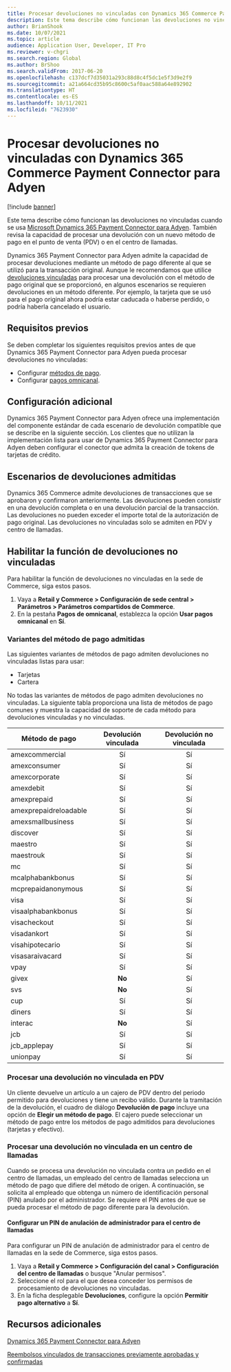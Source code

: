 ```yaml
---
title: Procesar devoluciones no vinculadas con Dynamics 365 Commerce Payment Connector para Adyen
description: Este tema describe cómo funcionan las devoluciones no vinculadas cuando se usa Microsoft Dynamics 365 Payment Connector para Adyen.
author: BrianShook
ms.date: 10/07/2021
ms.topic: article
audience: Application User, Developer, IT Pro
ms.reviewer: v-chgri
ms.search.region: Global
ms.author: BrShoo
ms.search.validFrom: 2017-06-20
ms.openlocfilehash: c137dcf7d35031a293c88d8c4f5dc1e5f3d9e2f9
ms.sourcegitcommit: a21a664cd35b95c8600c5af0aac588a64e892902
ms.translationtype: HT
ms.contentlocale: es-ES
ms.lasthandoff: 10/11/2021
ms.locfileid: "7623930"
---
```

# <a name="process-unlinked-refunds-with-the-dynamics-365-commerce-payment-connector-for-adyen"></a>Procesar devoluciones no vinculadas con Dynamics 365 Commerce Payment Connector para Adyen

[!include [banner](../includes/banner.md)]

Este tema describe cómo funcionan las devoluciones no vinculadas cuando se usa [Microsoft Dynamics 365 Payment Connector para Adyen](adyen-connector.md). También revisa la capacidad de procesar una devolución con un nuevo método de pago en el punto de venta (PDV) o en el centro de llamadas.

Dynamics 365 Payment Connector para Adyen admite la capacidad de procesar devoluciones mediante un método de pago diferente al que se utilizó para la transacción original. Aunque le recomendamos que utilice [devoluciones vinculadas](linked-refunds.md) para procesar una devolución con el método de pago original que se proporcionó, en algunos escenarios se requieren devoluciones en un método diferente. Por ejemplo, la tarjeta que se usó para el pago original ahora podría estar caducada o haberse perdido, o podría haberla cancelado el usuario.

## <a name="prerequisites"></a>Requisitos previos

Se deben completar los siguientes requisitos previos antes de que Dynamics 365 Payment Connector para Adyen pueda procesar devoluciones no vinculadas:

- Configurar [métodos de pago](../payment-methods.md).
- Configurar [pagos omnicanal](../omni-channel-payments.md).

## <a name="additional-configuration"></a>Configuración adicional

Dynamics 365 Payment Connector para Adyen ofrece una implementación del componente estándar de cada escenario de devolución compatible que se describe en la siguiente sección. Los clientes que no utilizan la implementación lista para usar de Dynamics 365 Payment Connector para Adyen deben configurar el conector que admita la creación de tokens de tarjetas de crédito.

## <a name="supported-refund-scenarios"></a>Escenarios de devoluciones admitidas

Dynamics 365 Commerce admite devoluciones de transacciones que se aprobaron y confirmaron anteriormente. Las devoluciones pueden consistir en una devolución completa o en una devolución parcial de la transacción. Las devoluciones no pueden exceder el importe total de la autorización de pago original. Las devoluciones no vinculadas solo se admiten en PDV y centro de llamadas.

## <a name="enable-unlinked-refunds-functionality"></a>Habilitar la función de devoluciones no vinculadas

Para habilitar la función de devoluciones no vinculadas en la sede de Commerce, siga estos pasos.

1. Vaya a **Retail y Commerce \> Configuración de sede central \> Parámetros \> Parámetros compartidos de Commerce**.
1. En la pestaña **Pagos de omnicanal**, establezca la opción **Usar pagos omnicanal** en **Sí**.

### <a name="supported-payment-method-variants"></a>Variantes del método de pago admitidas

Las siguientes variantes de métodos de pago admiten devoluciones no vinculadas listas para usar:

- Tarjetas
- Cartera

No todas las variantes de métodos de pago admiten devoluciones no vinculadas. La siguiente tabla proporciona una lista de métodos de pago comunes y muestra la capacidad de soporte de cada método para devoluciones vinculadas y no vinculadas.

| Método de pago        | Devolución vinculada | Devolución no vinculada |
|-----------------------|:-------------:|:---------------:|
| amexcommercial        | Sí           | Sí             |
| amexconsumer          | Sí           | Sí             |
| amexcorporate         | Sí           | Sí             |
| amexdebit             | Sí           | Sí             |
| amexprepaid           | Sí           | Sí             |
| amexprepaidreloadable | Sí           | Sí             |
| amexsmallbusiness     | Sí           | Sí             |
| discover              | Sí           | Sí             |
| maestro               | Sí           | Sí             |
| maestrouk             | Sí           | Sí             |
| mc                    | Sí           | Sí             |
| mcalphabankbonus      | Sí           | Sí             |
| mcprepaidanonymous    | Sí           | Sí             |
| visa                  | Sí           | Sí             |
| visaalphabankbonus    | Sí           | Sí             |
| visacheckout          | Sí           | Sí             |
| visadankort           | Sí           | Sí             |
| visahipotecario       | Sí           | Sí             |
| visasaraivacard       | Sí           | Sí             |
| vpay                  | Sí           | Sí             |
| givex                 | **No**        | Sí             |
| svs                   | **No**        | Sí             |
| cup                   | Sí           | Sí             |
| diners                | Sí           | Sí             |
| interac               | **No**        | Sí             |
| jcb                   | Sí           | Sí             |
| jcb_applepay          | Sí           | Sí             |
| unionpay              | Sí           | Sí             |

### <a name="process-an-unlinked-refund-in-pos"></a>Procesar una devolución no vinculada en PDV

Un cliente devuelve un artículo a un cajero de PDV dentro del periodo permitido para devoluciones y tiene un recibo válido. Durante la tramitación de la devolución, el cuadro de diálogo **Devolución de pago** incluye una opción de **Elegir un método de pago**. El cajero puede seleccionar un método de pago entre los métodos de pago admitidos para devoluciones (tarjetas y efectivo).

### <a name="process-an-unlinked-refund-in-call-center"></a>Procesar una devolución no vinculada en un centro de llamadas

Cuando se procesa una devolución no vinculada contra un pedido en el centro de llamadas, un empleado del centro de llamadas selecciona un método de pago que difiere del método de origen. A continuación, se solicita al empleado que obtenga un número de identificación personal (PIN) anulado por el administrador. Se requiere el PIN antes de que se pueda procesar el método de pago diferente para la devolución.

#### <a name="set-up-an-administrator-override-pin-for-call-center"></a>Configurar un PIN de anulación de administrador para el centro de llamadas

Para configurar un PIN de anulación de administrador para el centro de llamadas en la sede de Commerce, siga estos pasos.

1. Vaya a **Retail y Commerce \> Configuración del canal \> Configuración del centro de llamadas** o busque "Anular permisos".
1. Seleccione el rol para el que desea conceder los permisos de procesamiento de devoluciones no vinculadas.
1. En la ficha desplegable **Devoluciones**, configure la opción **Permitir pago alternativo** a **Sí**.

## <a name="additional-resources"></a>Recursos adicionales

[Dynamics 365 Payment Connector para Adyen](adyen-connector.md)

[Reembolsos vinculados de transacciones previamente aprobadas y confirmadas](linked-refunds.md)
